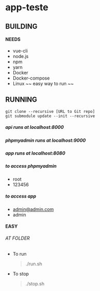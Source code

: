 # app-teste

## BUILDING
#### NEEDS

- vue-cli
- node.js
- npm
- yarn
- Docker
- Docker-compose
- Linux ~~ easy way to run ~~

## RUNNING
```
git clone --recursive [URL to Git repo]
git submodule update --init --recursive
```
##### api runs at localhost:8000
##### phpmyadmin runs at localhost:9000
##### app runs at localhost:8080

##### to access phpmyadmin
 - root
 - 123456
 
##### to access app
 - admin@admin.com
 - admin

#### EASY
###### AT FOLDER
 - To run 
    > ./run.sh
 - To stop 
    > ./stop.sh
